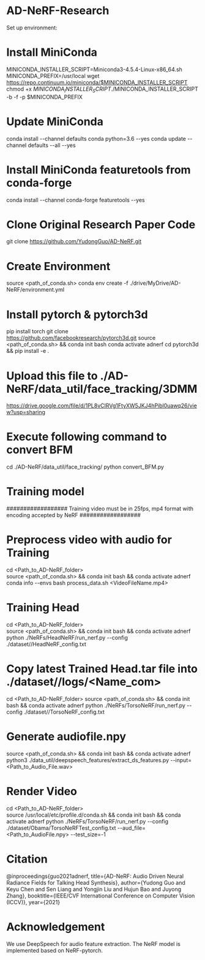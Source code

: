 # AD-NeRF-Research

Set up environment:


# Install MiniConda
MINICONDA_INSTALLER_SCRIPT=Miniconda3-4.5.4-Linux-x86_64.sh
MINICONDA_PREFIX=/usr/local
wget https://repo.continuum.io/miniconda/$MINICONDA_INSTALLER_SCRIPT
chmod +x $MINICONDA_INSTALLER_SCRIPT
./$MINICONDA_INSTALLER_SCRIPT -b -f -p $MINICONDA_PREFIX

# Update MiniConda
conda install --channel defaults conda python=3.6 --yes
conda update --channel defaults --all --yes

# Install MiniConda featuretools from conda-forge
conda install --channel conda-forge featuretools --yes

# Clone Original Research Paper Code
git clone https://github.com/YudongGuo/AD-NeRF.git

# Create Environment
source <path_of_conda.sh>
conda env create -f ./drive/MyDrive/AD-NeRF/environment.yml

# Install pytorch & pytorch3d
pip install torch
git clone https://github.com/facebookresearch/pytorch3d.git
source <path_of_conda.sh> && conda init bash
conda activate adnerf
cd pytorch3d && pip install -e .

# Upload this file to ./AD-NeRF/data_util/face_tracking/3DMM 
https://drive.google.com/file/d/1PL8vCIRVg1FtyXW5JKJ4hPibl0uawq26/view?usp=sharing

# Execute following command to convert BFM 
cd ./AD-NeRF/data_util/face_tracking/
python convert_BFM.py

# Training model
  ##################
  Training video must be in 25fps, mp4 format with encoding accepted by NeRF
  ##################
  # Preprocess video with audio for Training
  cd <Path_to_AD-NeRF_folder>  
  source <path_of_conda.sh> && conda init bash && conda activate adnerf
  conda info --envs
  bash process_data.sh <VideoFileName.mp4>
  
  # Training Head
  cd <Path_to_AD-NeRF_folder>  
  source <path_of_conda.sh> && conda init bash && conda activate adnerf
  python ./NeRFs/HeadNeRF/run_nerf.py --config ./dataset/<Name>/HeadNeRF_config.txt

  # Copy latest Trained Head.tar file into ./dataset/<Name>/logs/<Name_com>
  cd <Path_to_AD-NeRF_folder>
  source <path_of_conda.sh> && conda init bash && conda activate adnerf
  python ./NeRFs/TorsoNeRF/run_nerf.py --config ./dataset/<Name>/TorsoNeRF_config.txt

# Generate audiofile.npy
  source <path_of_conda.sh> && conda init bash && conda activate adnerf
  python3 ./data_util/deepspeech_features/extract_ds_features.py --input=<Path_to_Audio_File.wav>

  # Render Video
  cd <Path_to_AD-NeRF_folder>  
  source /usr/local/etc/profile.d/conda.sh && conda init bash && conda activate adnerf
  python ./NeRFs/TorsoNeRF/run_nerf.py --config ./dataset/Obama/TorsoNeRFTest_config.txt --aud_file=<Path_to_AudioFile.npy> --test_size=-1

# Citation
  @inproceedings{guo2021adnerf,
  title={AD-NeRF: Audio Driven Neural Radiance Fields for Talking Head Synthesis},
  author={Yudong Guo and Keyu Chen and Sen Liang and Yongjin Liu and Hujun Bao and Juyong Zhang},
  booktitle={IEEE/CVF International Conference on Computer Vision (ICCV)},
  year={2021}

# Acknowledgement
  We use DeepSpeech for audio feature extraction. The NeRF model is implemented based on NeRF-pytorch.





